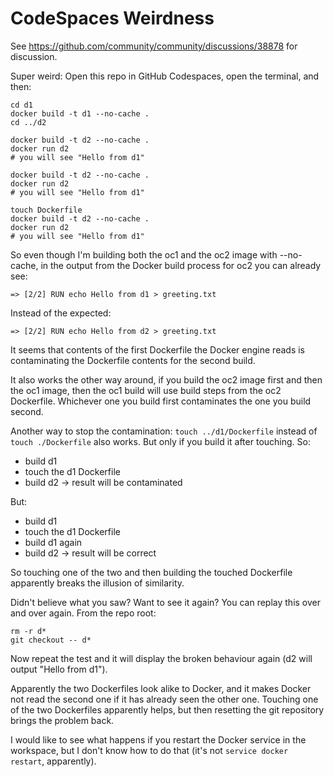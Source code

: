 # CodeSpaces Weirdness

See https://github.com/community/community/discussions/38878 for discussion.

Super weird:
Open this repo in GitHub Codespaces, open the terminal, and then:
```
cd d1
docker build -t d1 --no-cache .
cd ../d2

docker build -t d2 --no-cache .
docker run d2
# you will see "Hello from d1"

docker build -t d2 --no-cache .
docker run d2
# you will see "Hello from d1"

touch Dockerfile
docker build -t d2 --no-cache .
docker run d2
# you will see "Hello from d1"
```

So even though I'm building both the oc1 and the oc2 image with --no-cache,
in the output from the Docker build process for oc2 you can already see:
```
=> [2/2] RUN echo Hello from d1 > greeting.txt
```
Instead of the expected:
```
=> [2/2] RUN echo Hello from d2 > greeting.txt
```

It seems that contents of the first Dockerfile the Docker engine reads is contaminating the Dockerfile contents for the second build.

It also works the other way around, if you build the oc2 image first and then the oc1 image, then the oc1 build will use build steps from the oc2 Dockerfile. Whichever one you build first contaminates the one you build second.

Another way to stop the contamination: `touch ../d1/Dockerfile` instead of `touch ./Dockerfile` also works. But only if you build it after touching. So:
* build d1
* touch the d1 Dockerfile
* build d2
  -> result will be contaminated

But:
* build d1
* touch the d1 Dockerfile
* build d1 again
* build d2
  -> result will be correct

So touching one of the two and then building the touched Dockerfile
apparently breaks the illusion of similarity.

Didn't believe what you saw? Want to see it again? You can replay this over and over again. From the repo root:
```
rm -r d*
git checkout -- d*
```
Now repeat the test and it will display the broken behaviour again (d2 will output "Hello from d1").

Apparently the two Dockerfiles look alike to Docker, and it makes Docker not read the second one if it has already seen the other one.
Touching one of the two Dockerfiles apparently helps, but then resetting the git repository brings the problem back.

I would like to see what happens if you restart the Docker service in the workspace, but I don't know how to do that (it's not `service docker restart`, apparently).
